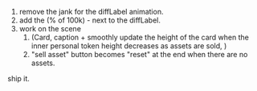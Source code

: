 1. remove the jank for the diffLabel animation.
2. add the (% of 100k) - next to the diffLabel.
4. work on the scene 
	1. (Card, caption + smoothly update the height of the card when the inner personal token height decreases as assets are sold, )
	2. "sell asset" button becomes "reset" at the end when there are no assets.

ship it.